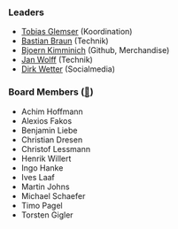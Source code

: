 ### Leaders
* [Tobias Glemser](mailto:tobias.glemser@owasp.org) (Koordination)
* [Bastian Braun](mailto:bastian.braun@owasp.org) (Technik)
* [Bjoern Kimminich](mailto:bjoern.kimminich@owasp.org) (Github, Merchandise)
* [Jan Wolff](mailto:jan.wolff@owasp.org) (Technik)
* [Dirk Wetter](mailto:dirk@owasp.org) (Socialmedia)

### Board Members ([📧](mailto:germany-chapter-leaders@owasp.org))
* Achim Hoffmann
* Alexios Fakos
* Benjamin Liebe
* Christian Dresen
* Christof Lessmann 
* Henrik Willert
* Ingo Hanke
* Ives Laaf
* Martin Johns
* Michael Schaefer
* Timo Pagel
* Torsten Gigler
